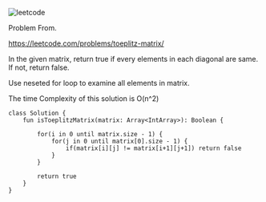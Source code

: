 ![leetcode](https://user-images.githubusercontent.com/77060863/198914565-6b803630-dd3e-4868-b9c4-f76b4d50d675.PNG)

Problem From.

https://leetcode.com/problems/toeplitz-matrix/

In the given matrix, return true if every elements in each diagonal are same. If not, return false.

Use neseted for loop to examine all elements in matrix.

The time Complexity of this solution is O(n^2)

```
class Solution {
    fun isToeplitzMatrix(matrix: Array<IntArray>): Boolean {
        
        for(i in 0 until matrix.size - 1) {
            for(j in 0 until matrix[0].size - 1) {
                if(matrix[i][j] != matrix[i+1][j+1]) return false
            }
        }
        
        return true
    }
}
```
